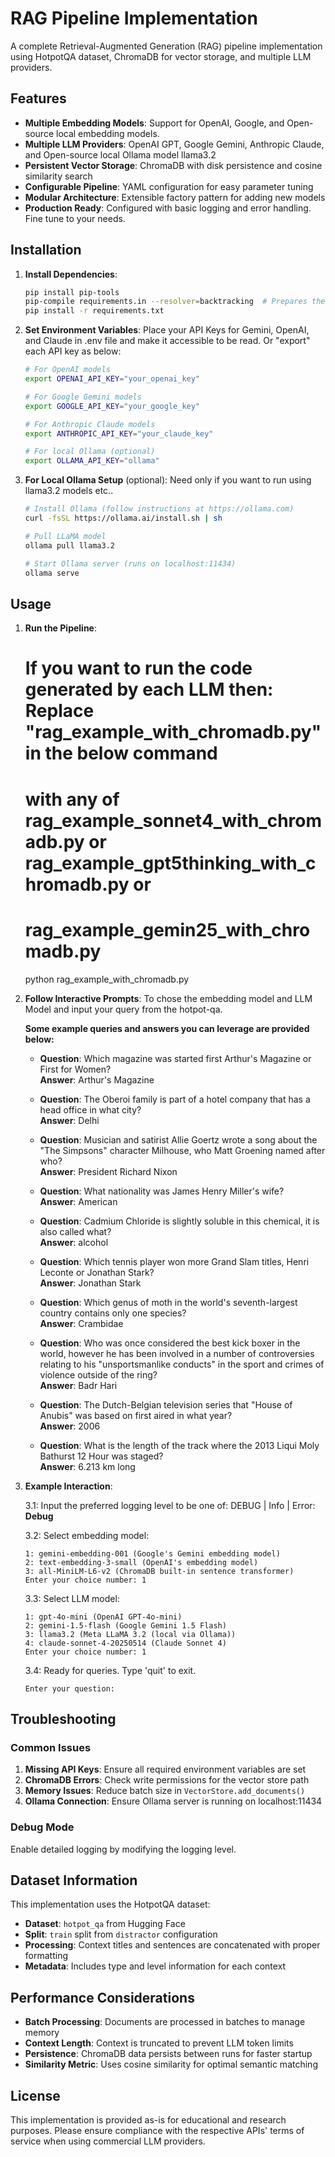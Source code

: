 # RAG Pipeline Implementation

A complete Retrieval-Augmented Generation (RAG) pipeline implementation using HotpotQA dataset, ChromaDB for vector storage, and multiple LLM providers.

## Features

- **Multiple Embedding Models**: Support for OpenAI, Google, and Open-source local embedding models.
- **Multiple LLM Providers**: OpenAI GPT, Google Gemini, Anthropic Claude, and Open-source local Ollama model llama3.2
- **Persistent Vector Storage**: ChromaDB with disk persistence and cosine similarity search
- **Configurable Pipeline**: YAML configuration for easy parameter tuning
- **Modular Architecture**: Extensible factory pattern for adding new models
- **Production Ready**: Configured with basic logging and error handling. Fine tune to your needs.

## Installation

1. **Install Dependencies**:

   ```bash
   pip install pip-tools
   pip-compile requirements.in --resolver=backtracking  # Prepares the requirements.txt that is appropriate for your python version
   pip install -r requirements.txt
   ```

2. **Set Environment Variables**:
    Place your API Keys for Gemini, OpenAI, and Claude in .env file and make it accessible to be read. Or "export" each API key as below:

   ```bash
   # For OpenAI models
   export OPENAI_API_KEY="your_openai_key"

   # For Google Gemini models
   export GOOGLE_API_KEY="your_google_key"

   # For Anthropic Claude models
   export ANTHROPIC_API_KEY="your_claude_key"

   # For local Ollama (optional)
   export OLLAMA_API_KEY="ollama"
   ```

3. **For Local Ollama Setup** (optional): Need only if you want to run using llama3.2 models etc..

   ```bash
   # Install Ollama (follow instructions at https://ollama.com)
   curl -fsSL https://ollama.ai/install.sh | sh

   # Pull LLaMA model
   ollama pull llama3.2

   # Start Ollama server (runs on localhost:11434)
   ollama serve
   ```

## Usage

1. **Run the Pipeline**:
   
   # If you want to run the code generated by each LLM then: Replace "rag_example_with_chromadb.py" in the below command
   # with any of rag_example_sonnet4_with_chromadb.py or rag_example_gpt5thinking_with_chromadb.py or
   # rag_example_gemin25_with_chromadb.py

   python rag_example_with_chromadb.py
   

2. **Follow Interactive Prompts**: To chose the embedding model and LLM Model and input your query from the hotpot-qa.
   
   **Some example queries and answers you can leverage are provided below:**
   
   - **Question**: Which magazine was started first Arthur's Magazine or First for Women?  
     **Answer**: Arthur's Magazine

   - **Question**: The Oberoi family is part of a hotel company that has a head office in what city?  
     **Answer**: Delhi

   - **Question**: Musician and satirist Allie Goertz wrote a song about the "The Simpsons" character Milhouse, who Matt Groening named after who?  
     **Answer**: President Richard Nixon

   - **Question**: What nationality was James Henry Miller's wife?  
     **Answer**: American

   - **Question**: Cadmium Chloride is slightly soluble in this chemical, it is also called what?  
     **Answer**: alcohol

   - **Question**: Which tennis player won more Grand Slam titles, Henri Leconte or Jonathan Stark?  
     **Answer**: Jonathan Stark

   - **Question**: Which genus of moth in the world's seventh-largest country contains only one species?  
     **Answer**: Crambidae

   - **Question**: Who was once considered the best kick boxer in the world, however he has been involved in a number of controversies relating to his "unsportsmanlike conducts" in the sport and crimes of violence outside of the ring?  
     **Answer**: Badr Hari

   - **Question**: The Dutch-Belgian television series that "House of Anubis" was based on first aired in what year?  
     **Answer**: 2006

   - **Question**: What is the length of the track where the 2013 Liqui Moly Bathurst 12 Hour was staged?  
     **Answer**: 6.213 km long

3. **Example Interaction**:

   3.1: Input the preferred logging level to be one of: DEBUG | Info | Error: **Debug**

   3.2: Select embedding model:
   ```
   1: gemini-embedding-001 (Google's Gemini embedding model)
   2: text-embedding-3-small (OpenAI's embedding model)
   3: all-MiniLM-L6-v2 (ChromaDB built-in sentence transformer)
   Enter your choice number: 1
   ```

   3.3: Select LLM model:
   ```
   1: gpt-4o-mini (OpenAI GPT-4o-mini)
   2: gemini-1.5-flash (Google Gemini 1.5 Flash)
   3: llama3.2 (Meta LLaMA 3.2 (local via Ollama))
   4: claude-sonnet-4-20250514 (Claude Sonnet 4)
   Enter your choice number: 1
   ```

   3.4: Ready for queries. Type 'quit' to exit.
   ```
   Enter your question:
   ```

## Troubleshooting

### Common Issues

1. **Missing API Keys**: Ensure all required environment variables are set
2. **ChromaDB Errors**: Check write permissions for the vector store path
3. **Memory Issues**: Reduce batch size in `VectorStore.add_documents()`
4. **Ollama Connection**: Ensure Ollama server is running on localhost:11434

### Debug Mode
Enable detailed logging by modifying the logging level.

## Dataset Information

This implementation uses the HotpotQA dataset:
- **Dataset**: `hotpot_qa` from Hugging Face
- **Split**: `train` split from `distractor` configuration
- **Processing**: Context titles and sentences are concatenated with proper formatting
- **Metadata**: Includes type and level information for each context

## Performance Considerations

- **Batch Processing**: Documents are processed in batches to manage memory
- **Context Length**: Context is truncated to prevent LLM token limits
- **Persistence**: ChromaDB data persists between runs for faster startup
- **Similarity Metric**: Uses cosine similarity for optimal semantic matching

## License

This implementation is provided as-is for educational and research purposes. Please ensure compliance with the respective APIs' terms of service when using commercial LLM providers.